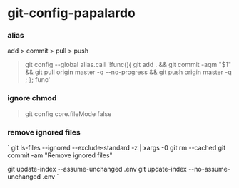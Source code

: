 # git-config-papalardo

### alias 
add > commit > pull > push
> git config --global alias.call '!func(){ git add . && git commit -aqm "$1" && git pull origin master -q --no-progress && git push origin master -q ; }; func'

### ignore chmod
> git config core.fileMode false

### remove ignored files
`
git ls-files --ignored --exclude-standard -z | xargs -0 git rm --cached
git commit -am "Remove ignored files" 

git update-index --assume-unchanged .env
git update-index --no-assume-unchanged .env
`
